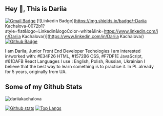 ## Hey 👋, This is Dariia
[![Gmail Badge](https://img.shields.io/badge/-danniednepr@gmail.com-c14438?style=flat&logo=Gmail&logoColor=white&link=mailto:danniednepr@gmail.com)](mailto:danniednepr@gmail.com) 
[![Linkedin Badge](https://img.shields.io/badge/-Dariia Kachalova-0072b1?style=flat&logo=Linkedin&logoColor=white&link=https://www.linkedin.com/in/Dariia Kachalova/)](https://www.linkedin.com/in/Dariia Kachalova/) [![Github Badge](https://img.shields.io/badge/-dariiakachalova-grey?style=flat&logo=github&logoColor=white&link=https://github.com/dariiakachalova/)](https://www.github.com/dariiakachalova/) <p align='left'>I am Dariia, Junior Front End Developer
Techologies I am interested in/worked with: #E34F26 HTML, #1572B6 CSS, #F7DF1E JavaScript, #61DAFB React
Languages I use : English, Polish, Russian, Ukrainian
I believe that the best way to learn something is to practice it.
In PL already for 5 years, originally from UA.</p>
## Some of my Github Stats
<p align=left> <img src=https://komarev.com/ghpvc/?username=dariiakachalova alt=dariiakachalova /> </p>

[![Github stats](https://github-readme-stats.vercel.app/api?username=dariiakachalova&show_icons=true&include_all_commits=true)](https://github.com/dariiakachalova/github-readme-stats)
[![Top Langs](https://github-readme-stats.vercel.app/api/top-langs/?username=dariiakachalova&layout=compact)](https://github.com/dariiakachalova/github-readme-stats)



